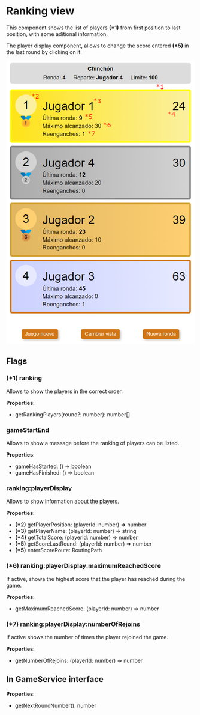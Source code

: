 # Ranking view

This component shows the list of players **(\*1)** from first position to last position, with some aditional information.

The player display component, allows to change the score entered **(\*5)** in the last round by clicking on it.

![ranking view](./images/ranking.png)

## Flags

### **(\*1)** ranking

Allows to show the players in the correct order.

**Properties**:

- getRankingPlayers(round?: number): number[]

### gameStartEnd

Allows to show a message before the ranking of players can be listed.

**Properties**:

- gameHasStarted: () => boolean
- gameHasFinished: () => boolean

### ranking:playerDisplay

Allows to show information about the players.

**Properties**:

- **(\*2)** getPlayerPosition: (playerId: number) => number
- **(\*3)** getPlayerName: (playerId: number) => string
- **(\*4)** getTotalScore: (playerId: number) => number
- **(\*5)** getScoreLastRound: (playerId: number) => number
- **(\*5)** enterScoreRoute: RoutingPath

### (*6) ranking:playerDisplay:maximumReachedScore

If active, showa the highest score that the player has reached during the game.

**Properties**:

- getMaximumReachedScore: (playerId: number) => number

### (*7) ranking:playerDisplay:numberOfRejoins

If active shows the number of times the player rejoined the game.

**Properties**:

- getNumberOfRejoins: (playerId: number) => number

## In GameService interface

**Properties**:

- getNextRoundNumber(): number
